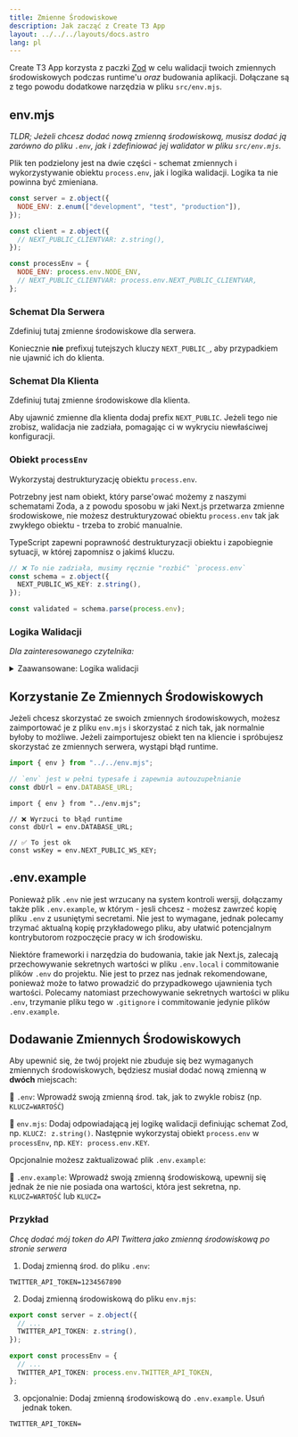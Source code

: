 ```yaml
---
title: Zmienne Środowiskowe
description: Jak zacząć z Create T3 App
layout: ../../../layouts/docs.astro
lang: pl
---
```


Create T3 App korzysta z paczki [Zod](https://github.com/colinhacks/zod) w celu walidacji twoich zmiennych środowiskowych podczas runtime'u _oraz_ budowania aplikacji. Dołączane są z tego powodu dodatkowe narzędzia w pliku `src/env.mjs`.

## env.mjs

_TLDR; Jeżeli chcesz dodać nową zmienną środowiskową, musisz dodać ją zarówno do pliku `.env`, jak i zdefiniować jej walidator w pliku `src/env.mjs`._

Plik ten podzielony jest na dwie części - schemat zmiennych i wykorzystywanie obiektu `process.env`, jak i logika walidacji. Logika ta nie powinna być zmieniana.

```ts:env.mjs
const server = z.object({
  NODE_ENV: z.enum(["development", "test", "production"]),
});

const client = z.object({
  // NEXT_PUBLIC_CLIENTVAR: z.string(),
});

const processEnv = {
  NODE_ENV: process.env.NODE_ENV,
  // NEXT_PUBLIC_CLIENTVAR: process.env.NEXT_PUBLIC_CLIENTVAR,
};
```

### Schemat Dla Serwera

Zdefiniuj tutaj zmienne środowiskowe dla serwera.

Koniecznie **nie** prefixuj tutejszych kluczy `NEXT_PUBLIC_`, aby przypadkiem nie ujawnić ich do klienta.

### Schemat Dla Klienta

Zdefiniuj tutaj zmienne środowiskowe dla klienta.

Aby ujawnić zmienne dla klienta dodaj prefix `NEXT_PUBLIC`. Jeżeli tego nie zrobisz, walidacja nie zadziała, pomagając ci w wykryciu niewłaściwej konfiguracji.

### Obiekt `processEnv`

Wykorzystaj destrukturyzację obiektu `process.env`.

Potrzebny jest nam obiekt, który parse'ować możemy z naszymi schematami Zoda, a z powodu sposobu w jaki Next.js przetwarza zmienne środowiskowe, nie możesz destrukturyzować obiektu `process.env` tak jak zwykłego obiektu - trzeba to zrobić manualnie.

TypeScript zapewni poprawność destrukturyzacji obiektu i zapobiegnie sytuacji, w której zapomnisz o jakimś kluczu.

```ts
// ❌ To nie zadziała, musimy ręcznie "rozbić" `process.env`
const schema = z.object({
  NEXT_PUBLIC_WS_KEY: z.string(),
});

const validated = schema.parse(process.env);
```

### Logika Walidacji

_Dla zainteresowanego czytelnika:_

<details>
<summary>Zaawansowane: Logika walidacji</summary>

W zależności od środowiska (serwer lub klient) walidujemy albo oba schematy, albo tylko schemat klienta. Oznacza to, iż nawet jeśli zmienne środowiskowe serwera nie będą zdefiniowane, nie zostanie wyrzucony błąd walidacji - możemy więc mieć jeden punkt odniesienia do naszych zmiennych.

```ts:env.mjs
const isServer = typeof window === "undefined";

const merged = server.merge(client);
const parsed = isServer
  ? merged.safeParse(processEnv)  // <-- na serwerze, sprawdź oba schematy
  : client.safeParse(processEnv); // <-- na kliencie, sprawdź tylko zmienne klienta

if (parsed.success === false) {
  console.error(
    "❌ Invalid environment variables:\n",
    ...formatErrors(parsed.error.format()),
  );
  throw new Error("Invalid environment variables");
}
```

Następnie korzystamy z obiektu proxy, aby wyrzucać błędy, jeśli chcesz skorzystać z serwerowych zmiennych środowiskowych na kliencie.

```ts:env.mjs
// proxy pozwala na zmianę gettera
export const env = new Proxy(parsed.data, {
  get(target, prop) {
    if (typeof prop !== "string") return undefined;
    // na kliencie pozwalamy jedynie na zmienne NEXT_PUBLIC_
    if (!isServer && !prop.startsWith("NEXT_PUBLIC_"))
      throw new Error(
        "❌ Attempted to access serverside environment variable on the client",
      );
    return target[prop]; // <-- w przeciwnym razie, zwróć wartość
  },
});
```

</details>

## Korzystanie Ze Zmiennych Środowiskowych

Jeżeli chcesz skorzystać ze swoich zmiennych środowiskowych, możesz zaimportować je z pliku `env.mjs` i skorzystać z nich tak, jak normalnie byłoby to możliwe. Jeżeli zaimportujesz obiekt ten na kliencie i spróbujesz skorzystać ze zmiennych serwera, wystąpi błąd runtime.

```ts:pages/api/hello.ts
import { env } from "../../env.mjs";

// `env` jest w pełni typesafe i zapewnia autouzupełnianie
const dbUrl = env.DATABASE_URL;
```

```ts:pages/index.tsx
import { env } from "../env.mjs";

// ❌ Wyrzuci to błąd runtime
const dbUrl = env.DATABASE_URL;

// ✅ To jest ok
const wsKey = env.NEXT_PUBLIC_WS_KEY;
```

## .env.example

Ponieważ plik `.env` nie jest wrzucany na system kontroli wersji, dołączamy także plik `.env.example`, w którym - jesli chcesz - możesz zawrzeć kopię pliku `.env` z usuniętymi secretami. Nie jest to wymagane, jednak polecamy trzymać aktualną kopię przykładowego pliku, aby ułatwić potencjalnym kontrybutorom rozpoczęcie pracy w ich środowisku.

Niektóre frameworki i narzędzia do budowania, takie jak Next.js, zalecają przechowywanie sekretnych wartości w pliku `.env.local` i commitowanie plików `.env` do projektu. Nie jest to przez nas jednak rekomendowane, ponieważ może to łatwo prowadzić do przypadkowego ujawnienia tych wartości. Polecamy natomiast przechowywanie sekretnych wartości w pliku `.env`, trzymanie pliku tego w `.gitignore` i commitowanie jedynie plików `.env.example`.

## Dodawanie Zmiennych Środowiskowych

Aby upewnić się, że twój projekt nie zbuduje się bez wymaganych zmiennych środowiskowych, będziesz musiał dodać nową zmienną w **dwóch** miejscach:

📄 `.env`: Wprowadź swoją zmienną środ. tak, jak to zwykle robisz (np. `KLUCZ=WARTOŚĆ`)

📄 `env.mjs`: Dodaj odpowiadającą jej logikę walidacji definiując schemat Zod, np. `KLUCZ: z.string()`. Następnie wykorzystaj obiekt `process.env` w `processEnv`, np. `KEY: process.env.KEY`.

Opcjonalnie możesz zaktualizować plik `.env.example`:

📄 `.env.example`: Wprowadź swoją zmienną środowiskową, upewnij się jednak że nie nie posiada ona wartości, która jest sekretna, np. `KLUCZ=WARTOŚĆ` lub `KLUCZ=`

### Przykład

_Chcę dodać mój token do API Twittera jako zmienną środowiskową po stronie serwera_

1. Dodaj zmienną środ. do pliku `.env`:

```
TWITTER_API_TOKEN=1234567890
```

2. Dodaj zmienną środowiskową do pliku `env.mjs`:

```ts
export const server = z.object({
  // ...
  TWITTER_API_TOKEN: z.string(),
});

export const processEnv = {
  // ...
  TWITTER_API_TOKEN: process.env.TWITTER_API_TOKEN,
};
```

3. opcjonalnie: Dodaj zmienną środowiskową do `.env.example`. Usuń jednak token.

```
TWITTER_API_TOKEN=
```
